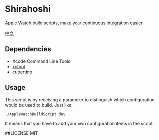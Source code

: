 # Shirahoshi
Apple Watch build scripts, make your continuous integration easier.


[中文](https://github.com/cjtcwyk/Shirahoshi/blob/master/README_ZH.md)

## Dependencies
* Xcode Command Line Tools
* [xctool](https://github.com/facebook/xctool)
* [cupertino](https://github.com/nomad/cupertino)

## Usage
This script is by receiving a parameter to distinguish which configuration would be used to build. Just like:

~~~
./AppleWatchBuildScript dev
~~~

It means that you have to add your own configuration items in the script.

##LICENSE
MIT